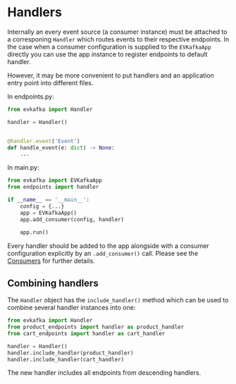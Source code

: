 # Handlers

Internally an every event source (a consumer instance) must be attached
to a corresponing `Handler` which routes events to their respective endpoints. 
In the case when a consumer configuration is supplied to the `EVKafkaApp` directly
you can use the app instance to register endpoints to default handler.

However, it may be more convenient to put handlers and an application 
entry point into different files.

In endpoints.py:

```python
from evkafka import Handler

handler = Handler()


@handler.event('Event')
def handle_event(e: dict) -> None:
    ...
```

In main.py:

```python
from evkafka import EVKafkaApp
from endpoints import handler

if __name__ == '__main__':
    config = {...}
    app = EVKafkaApp()
    app.add_consumer(config, handler)
    
    app.run()
```

Every handler should be added to the app alongside with a consumer configuration 
explicitly by an `.add_consumer()` call.
Please see the [Consumers](consumers.md) for further details. 

## Combining handlers

The `Handler` object has the `include_handler()` method which
can be used to combine several handler instances into one:

```python
from evkafka import Handler
from product_endpoints import handler as product_handler
from cart_endpoints import handler as cart_handler

handler = Handler()
handler.include_handler(product_handler)
handler.include_handler(cart_handler)

```

The new handler includes all endpoints from descending handlers.